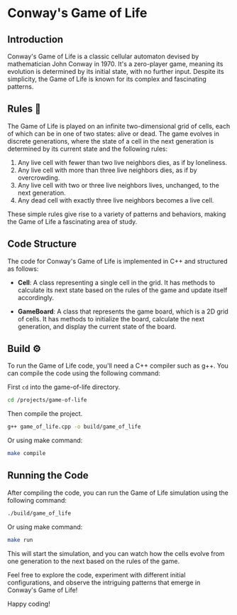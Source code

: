 # Conway's Game of Life

## Introduction

Conway's Game of Life is a classic cellular automaton devised by mathematician John Conway in 1970. It's a zero-player game, meaning its evolution is determined by its initial state, with no further input. Despite its simplicity, the Game of Life is known for its complex and fascinating patterns.

## Rules :triangular_flag_on_post:

The Game of Life is played on an infinite two-dimensional grid of cells, each of which can be in one of two states: alive or dead. The game evolves in discrete generations, where the state of a cell in the next generation is determined by its current state and the following rules:

1. Any live cell with fewer than two live neighbors dies, as if by loneliness.
2. Any live cell with more than three live neighbors dies, as if by overcrowding.
3. Any live cell with two or three live neighbors lives, unchanged, to the next generation.
4. Any dead cell with exactly three live neighbors becomes a live cell.

These simple rules give rise to a variety of patterns and behaviors, making the Game of Life a fascinating area of study.

## Code Structure

The code for Conway's Game of Life is implemented in C++ and structured as follows:

- **Cell**: A class representing a single cell in the grid. It has methods to calculate its next state based on the rules of the game and update itself accordingly.

- **GameBoard**: A class that represents the game board, which is a 2D grid of cells. It has methods to initialize the board, calculate the next generation, and display the current state of the board.

## Build :gear:

To run the Game of Life code, you'll need a C++ compiler such as g++. You can compile the code using the following command:

First `cd` into the game-of-life directory.

```bash
cd /projects/game-of-life
```

Then compile the project.

```bash
g++ game_of_life.cpp -o build/game_of_life
```

Or using make command:

```bash
make compile
```

## Running the Code

After compiling the code, you can run the Game of Life simulation using the following command:

```bash
./build/game_of_life
```

Or using make command:

```bash
make run
```

This will start the simulation, and you can watch how the cells evolve from one generation to the next based on the rules of the game.

Feel free to explore the code, experiment with different initial configurations, and observe the intriguing patterns that emerge in Conway's Game of Life!

Happy coding!
